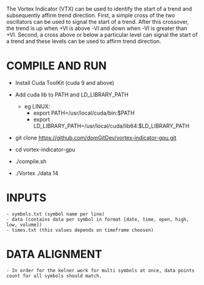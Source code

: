 The Vortex Indicator (VTX) can be used to identify the start of a trend and subsequently affirm trend direction. First, a simple cross of the two oscillators can be used to signal the start of a trend. After this crossover, the trend is up when +VI is above -VI and down when -VI is greater than +VI. Second, a cross above or below a particular level can signal the start of a trend and these levels can be used to affirm trend direction. 

# COMPILE AND RUN

- Install Cuda ToolKit (cuda 9 and above)

- Add cuda lib to PATH and LD_LIBRARY_PATH
    - eg LINUX: 
        - export PATH=/usr/local/cuda/bin:$PATH
        - export LD_LIBRARY_PATH=/usr/local/cuda/lib64:$LD_LIBRARY_PATH

- git clone https://github.com/domGitDev/vortex-indicator-gpu.git

- cd vortex-indicator-gpu

- ./compile.sh

- ./Vortex ./data 14

# INPUTS
    - symbols.txt (symbol name per line)
    - data (contains data per symbol in format [date, time, open, high, low, volume])
    - times.txt (this values depends on timeframe choosen)

# DATA ALIGNMENT
    - In order for the kelner work for multi symbols at once, data points count for all symbols should match.
    